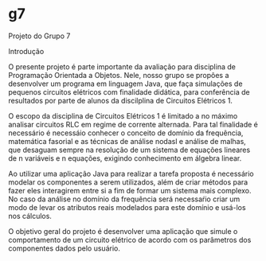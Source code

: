 # g7
Projeto do Grupo 7

Introdução

O presente projeto é parte importante da avaliação para disciplina de
Programação Orientada a Objetos. Nele, nosso grupo se propôes a desenvolver
um programa em linguagem Java, que faça simulações de pequenos circuitos
elétricos com finalidade didática, para conferência de resultados por parte
de alunos da discilplina de Circuitos Elétricos 1.

O escopo da disciplina de Circuitos Elétricos 1 é limitado a no máximo
analisar circuitos RLC em regime de corrente alternada. Para tal finalidade
é necessário é necessáio conhecer o conceito de domínio da frequência,
matemática fasorial e as técnicas de análise nodasl e análise de malhas,
que desaguam sempre na resolução de um sistema de equações lineares de n
variáveis e n equações, exigindo conhecimento em álgebra linear.

Ao utilizar uma aplicação Java para realizar a tarefa proposta é necessário
modelar os componentes a serem utilizados, além de criar métodos para fazer
eles interagirem entre si a fim de formar um sistema mais complexo. No caso
da análise no domínio da frequência será necessaŕio criar um modo de levar
os atributos reais modelados para este domínio e usá-los nos cálculos.

O objetivo geral do projeto é desenvolver uma aplicação que simule o 
comportamento de um circuito elétrico de acordo com os parâmetros dos 
componentes dados pelo usuário. 
